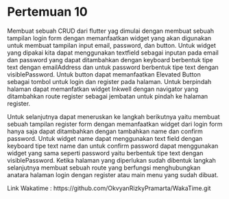 <h1> Pertemuan 10 </h1> 
<p> Membuat sebuah CRUD dari flutter yag dimulai dengan membuat sebuah tampilan login form dengan memanfaatkan widget yang akan digunakan untuk membuat tampilan input email, 
password, dan button. Untuk widget yang dipakai kita dapat menggunakan textfield sebagai inputan pada email dan password yang dapat ditambahkan dengan keyboard berbentuk 
tipe text dengan emailAddress dan untuk password berbentuk tipe text dengan visiblePassword. Untuk button dapat memanfaatkan Elevated Button sebagai tombol untuk login dan 
register pada halaman. Untuk berpindah halaman dapat memanfatkan widget Inkwell dengan navigator yang ditambahkan route register sebagai jembatan untuk pindah ke halaman 
register. </p>

<p> Untuk selanjutnya dapat meneruskan ke langkah berikutnya yaitu membuat sebuah tampilan register form dengan memanfaatkan widget dari login form hanya saja dapat 
ditambahkan dengan tambahkan name dan confirm password. Untuk widget name dapat menggunakan text field dengan keyboard tipe text name dan untuk confirm password 
dapat menggunakan widget yang sama seperti password yaitu berbentuk tipe text dengan visiblePassword. Ketika halaman yang diperlukan sudah dibentuk langkah selanjutnya 
membuat sebuah route yang berfungsi menghubungkan anatara halaman login dengan register atau main menu yang sudah dibuat.</p>

<p> Link Wakatime : https://github.com/OkvyanRizkyPramarta/WakaTime.git</p>
